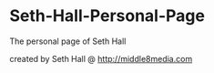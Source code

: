 Seth-Hall-Personal-Page
=======================

The personal page of Seth Hall

created by Seth Hall @ http://middle8media.com